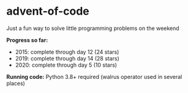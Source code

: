 # advent-of-code

Just a fun way to solve little programming problems on the weekend

**Progress so far:** 
* 2015: complete through day 12 (24 stars)
* 2019: complete through day 14 (28 stars)
* 2020: complete through day 5 (10 stars)

**Running code:**
Python 3.8+ required (walrus operator used in several places)
